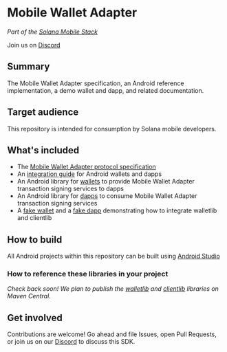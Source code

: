 # Mobile Wallet Adapter

_Part of the [Solana Mobile Stack](https://github.com/solana-mobile/solana-mobile-stack-sdk)_

Join us on [Discord](TODO)

## Summary

The Mobile Wallet Adapter specification, an Android reference implementation, a demo wallet and dapp, and related documentation.

## Target audience

This repository is intended for consumption by Solana mobile developers.

## What's included

- The [Mobile Wallet Adapter protocol specification](https://solana-mobile.github.io/mobile-wallet-adapter/spec/spec.html)
- An [integration guide](android/docs/integration_guide.md) for Android wallets and dapps
- An Android library for [wallets](android/walletlib) to provide Mobile Wallet Adapter transaction signing services to dapps
- An Android library for [dapps](android/clientlib) to consume Mobile Wallet Adapter transaction signing services
- A [fake wallet](android/fakewallet) and a [fake dapp](android/fakedapp) demonstrating how to integrate walletlib and clientlib

## How to build

All Android projects within this repository can be built using [Android Studio](https://developer.android.com/studio)

### How to reference these libraries in your project

_Check back soon! We plan to publish the [walletlib](android/walletlib) and [clientlib](android/clientlib) libraries on Maven Central._

## Get involved

Contributions are welcome! Go ahead and file Issues, open Pull Requests, or join us on our [Discord](TODO) to discuss this SDK.
